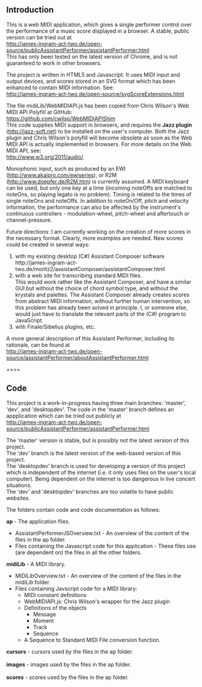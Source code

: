 Introduction
------------
This is a web MIDI application, which gives a single performer control over the performance of a music score displayed in a browser. A stable, public version can be tried out at<br />
http://james-ingram-act-two.de/open-source/publicAssistantPerformer/assistantPerformer.html<br />
This has only been tested on the latest version of Chrome, and is not guaranteed to work in other browsers.

The project is written in HTML5 and Javascript. It uses MIDI input and output devices, and scores stored in an SVG format which has been enhanced to contain MIDI information. See:<br />
http://james-ingram-act-two.de/open-source/svgScoreExtensions.html<br />

The file midiLib/WebMIDIAPI.js has been copied from Chris Wilson's Web MIDI API Polyfill at GitHub:<br />
https://github.com/cwilso/WebMIDIAPIShim<br />
This code supplies MIDI support in browsers, and requires the <b>Jazz plugin</b> (http://jazz-soft.net) to be installed on the user's computer. Both the Jazz plugin and Chris Wilson's polyfill will become obsolete as soon as the Web MIDI API is actually implemented in browsers. For more details on the Web MIDI API, see: <br />
http://www.w3.org/2011/audio/.

 

Monophonic input, such as produced by an EWI (http://www.akaipro.com/ewiseries), or R2M (http://www.doepfer.de/R2M.htm) is currently assumed. A MIDI keyboard can be used, but only one key at a time (incoming noteOffs are matched to noteOns, so playing legato is no problem). Timing is related to the times of single noteOns and noteOffs. In addition to noteOn/Off, pitch and velocity information, the performance can also be affected by the instrument's continuous controllers - modulation-wheel, pitch-wheel and aftertouch or channel-pressure.

Future directions: I am currently working on the creation of more scores in the necessary format. Clearly, more examples are needed. New scores could be created in several ways:

<ol>
<li>
with my existing desktop (C#) Assistant Composer software<br />
http://james-ingram-act-two.de/moritz2/assistantComposer/assistantComposer.html
</li>
<li>
with a web site for transcribing standard MIDI files.<br />
This would work rather like the Assistant Composer, and have a similar GUI but without the choice of chord symbol type, and without the krystals and palettes. The Assistant Composer already creates scores from abstract MIDI information, without further human intervention, so this problem has already been solved in principle. I, or someone else, would just have to translate the relevant parts of the (C#) program to JavaScript.
</li>
<li>
with Finale/Sibelius plugins, etc.
</li>
</ol>

A more general description of this Assistant Performer, including its rationale, can be found at<br />
http://james-ingram-act-two.de/open-source/assistantPerformer/aboutAssistantPerformer.html

====

Code
----

This project is a work-in-progress having three main branches: 'master', 'dev', and 'desktopdev'. The code in the 'master' branch defines an appplication which can be tried out publicly at<br />
http://james-ingram-act-two.de/open-source/publicAssistantPerformer/assistantPerformer.html

The 'master' version is stable, but is possibly not the latest version of this project.<br />
The 'dev' branch is the latest version of the web-based version of this project.<br />
The 'desktopdev' branch is used for developing a version of this project which is independent of the internet (i.e. it only uses files on the user's local computer). Being dependent on the internet is too dangerous in live concert situations.<br />
The 'dev' and 'desktopdev' branches are too volatile to have public websites.<br />

The folders contain code and code documentation as follows: 

<strong>ap</strong> - The application files.
<ul>
<li>
AssistantPerformerJSOverview.txt - An overview of the content of the files in the ap folder.
</li>
<li>
Files containing the Javascript code for this application - These files use (are dependent on) the files in all the other folders.
</li>
</ul>

<strong>midiLib</strong> - A MIDI library.
<ul>
<li>
MIDILibOverview.txt - An overview of the content of the files in the midiLib folder.
</li>
<li>
Files containing Javscript code for a MIDI library:
<ul>
<li>
MIDI constant definitions
</li>
<li>
WebMIDIAPI.js: Chris Wilson's wrapper for the Jazz plugin
</li>
<li>
Definitions of the objects
<ul>
<li>
Message
</li>
<li>
Moment
</li>
<li>
Track
</li>
<li>
Sequence
</li>
</ul>
</li>
<li>
A Sequence to Standard MIDI File conversion function.
</li>
</ul>
</li>
</ul>
<strong>cursors</strong> - cursors used by the files in the ap folder.<br />
<br />
<strong>images</strong> - images used by the files in the ap folder.<br />
<br />
<strong>scores</strong> - scores used by the files in the ap folder.<br />
<br />


